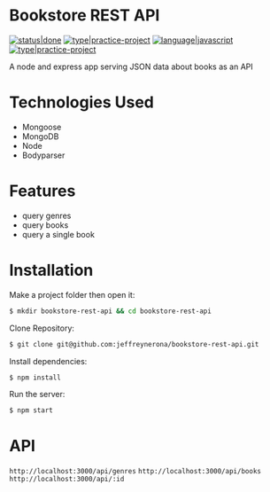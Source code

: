 # Bookstore REST API

[![status|done](http://jeffreynerona.com/badges/status-done.svg)](http://jeffreynerona.com/projects) [![type|practice-project](http://jeffreynerona.com/badges/type-practiceproject.svg)](http://jeffreynerona.com/projects/) [![language|javascript](http://jeffreynerona.com/badges/language-javascript.svg)](http://jeffreynerona.com/projects/javascript)  [![type|practice-project](http://jeffreynerona.com/badges/technology-node+express+mongo.svg)](http://jeffreynerona.com/projects/)

A node and express app serving JSON data about books as an API

# Technologies Used
- Mongoose
- MongoDB
- Node
- Bodyparser

# Features
- query genres
- query books
- query a single book

# Installation
Make a project folder then open it:
```sh
$ mkdir bookstore-rest-api && cd bookstore-rest-api
```

Clone Repository:
```sh
$ git clone git@github.com:jeffreynerona/bookstore-rest-api.git
```

Install dependencies:
```sh
$ npm install
```

Run the server:
```sh
$ npm start
```

# API

`http://localhost:3000/api/genres`
`http://localhost:3000/api/books`
`http://localhost:3000/api/:id`



